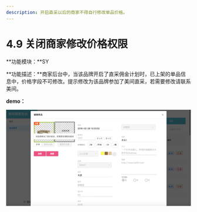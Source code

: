 ```yaml
---
description: 开启直采以后的商家不得自行修改单品价格。
---
```


# 4.9 关闭商家修改价格权限

**功能模块：**SY

**功能描述：**商家后台中，当该品牌开启了直采佣金计划时，已上架的单品信息中，价格字段不可修改。提示修改为该品牌参加了美间直采，若需要修改请联系美间。

**demo：**

![](../.gitbook/assets/ping-mu-kuai-zhao-20180620-xia-wu-2.52.49.png)





